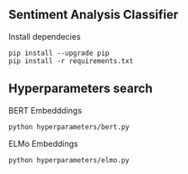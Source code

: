 ## Sentiment Analysis Classifier
Install dependecies

```
pip install --upgrade pip
pip install -r requirements.txt
```
## Hyperparameters search 
BERT Embedddings

```
python hyperparameters/bert.py
```

ELMo Embeddings

```
python hyperparameters/elmo.py
```
